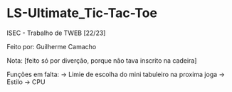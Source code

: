 # LS-Ultimate_Tic-Tac-Toe
ISEC - Trabalho de TWEB [22/23] 

Feito por: Guilherme Camacho

Nota: [feito só por diverção, porque não tava inscrito na cadeira]

Funções em falta:
 → Limie de escolha do mini tabuleiro na proxima joga
 → Estilo
 → CPU
